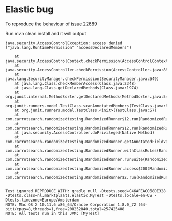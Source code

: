 Elastic bug 
===========

To reproduce the behaviour of [issue 22689](https://github.com/elastic/elasticsearch/issues/22689)

Run mvn clean install and it will output


	java.security.AccessControlException: access denied ("java.lang.RuntimePermission" "accessDeclaredMembers")

		at java.security.AccessControlContext.checkPermission(AccessControlContext.java:472)
		at java.security.AccessController.checkPermission(AccessController.java:884)
		at java.lang.SecurityManager.checkPermission(SecurityManager.java:549)
		at java.lang.Class.checkMemberAccess(Class.java:2348)
		at java.lang.Class.getDeclaredMethods(Class.java:1974)
		at org.junit.internal.MethodSorter.getDeclaredMethods(MethodSorter.java:54)
		at org.junit.runners.model.TestClass.scanAnnotatedMembers(TestClass.java:65)
		at org.junit.runners.model.TestClass.<init>(TestClass.java:57)
		at com.carrotsearch.randomizedtesting.RandomizedRunner$12.run(RandomizedRunner.java:1053)
		at com.carrotsearch.randomizedtesting.RandomizedRunner$12.run(RandomizedRunner.java:1050)
		at java.security.AccessController.doPrivileged(Native Method)
		at com.carrotsearch.randomizedtesting.RandomizedRunner.getAnnotatedFieldValues(RandomizedRunner.java:1050)
		at com.carrotsearch.randomizedtesting.RandomizedRunner.withClassRules(RandomizedRunner.java:885)
		at com.carrotsearch.randomizedtesting.RandomizedRunner.runSuite(RandomizedRunner.java:674)
		at com.carrotsearch.randomizedtesting.RandomizedRunner.access$200(RandomizedRunner.java:140)
		at com.carrotsearch.randomizedtesting.RandomizedRunner$2.run(RandomizedRunner.java:598)


	Test ignored.REPRODUCE WITH: gradle null -Dtests.seed=C46AFEACC68DE328 -Dtests.class=nl.marktplaats.elastic.MyTest -Dtests.locale=en-US -Dtests.timezone=Europe/Amsterdam
	NOTE: Mac OS X 10.11.6 x86_64/Oracle Corporation 1.8.0_72 (64-bit)/cpus=8,threads=1,free=208252840,total=257425408
	NOTE: All tests run in this JVM: [MyTest]


	